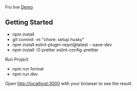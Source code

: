 Fro live [Demo](....)

## Getting Started

- npm install
- git commit -m "chore: setup husky"
- npm install eslint-plugin-react@latest --save-dev
- npm install -D pretter eslint-config-prettier

Run Project

- npm run format
- npm run dev

Open [http://localhost:3000](http://localhost:3000) with your browser to see the result.
